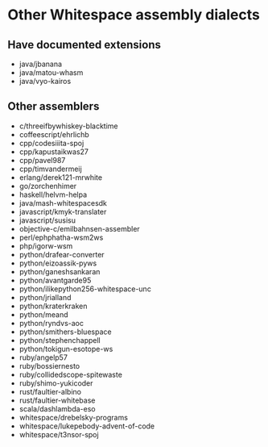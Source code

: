 # Other Whitespace assembly dialects

## Have documented extensions

- java/jbanana
- java/matou-whasm
- java/vyo-kairos

## Other assemblers

- c/threeifbywhiskey-blacktime
- coffeescript/ehrlichb
- cpp/codesiiita-spoj
- cpp/kapustaikwas27
- cpp/pavel987
- cpp/timvandermeij
- erlang/derek121-mrwhite
- go/zorchenhimer
- haskell/helvm-helpa
- java/mash-whitespacesdk
- javascript/kmyk-translater
- javascript/susisu
- objective-c/emilbahnsen-assembler
- perl/ephphatha-wsm2ws
- php/igorw-wsm
- python/drafear-converter
- python/eizoassik-pyws
- python/ganeshsankaran
- python/avantgarde95
- python/ilikepython256-whitespace-unc
- python/jrialland
- python/kraterkraken
- python/meand
- python/ryndvs-aoc
- python/smithers-bluespace
- python/stephenchappell
- python/tokigun-esotope-ws
- ruby/angelp57
- ruby/bossiernesto
- ruby/collidedscope-spitewaste
- ruby/shimo-yukicoder
- rust/faultier-albino
- rust/faultier-whitebase
- scala/dashlambda-eso
- whitespace/drebelsky-programs
- whitespace/lukepebody-advent-of-code
- whitespace/t3nsor-spoj
